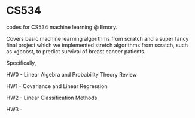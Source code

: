 # CS534
codes for CS534 machine learning @ Emory. 

Covers basic machine learning algorithms from scratch and a super fancy final project which we implemented stretch algorithms from scratch, such as xgboost, to predict survival of breast cancer patients.

Specifically,

HW0 - Linear Algebra and Probability Theory Review

HW1 - Covariance and Linear Regression

HW2 - Linear Classification Methods

HW3 - 

